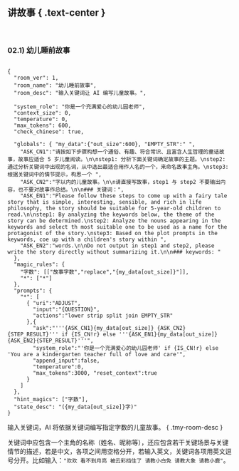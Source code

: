 讲故事 { .text-center }
------

&nbsp;

### 02.1) 幼儿睡前故事

<pre><code class="tmy-room">
{
  "room_ver": 1,
  "room_name": "幼儿睡前故事",
  "room_desc": "输入关键词让 AI 编写儿童故事。",
  
  "system_role": "你是一个充满爱心的幼儿园老师",
  "context_size": 0,
  "temperature": 0,
  "max_tokens": 600,
  "check_chinese": true,
  
  "globals": { "my_data":{"out_size":600}, "EMPTY_STR":" ",
    "ASK_CN1":"请按如下步骤构想一个通俗、有趣、符合常识、且富含人生哲理的童话故事，故事应适合 5 岁儿童阅读。\n\nstep1: 分析下面关键词确定故事的主题。\nstep2: 通过分析关键词中出现的名词，从中选出最适合用作人名的一个，来命名故事主角。\nstep3: 根据关键词中的情节提示，构思一个 ",
    "ASK_CN2":"字以内的儿童故事。\n\n请直接写故事，step1 与 step2 不要输出内容，也不要对故事作总结。\n\n### 关键词：",
    "ASK_EN1":"Please follow these steps to come up with a fairy tale story that is simple, interesting, sensible, and rich in life philosophy, the story should be suitable for 5-year-old children to read.\n\nstep1: By analyzing the keywords below, the theme of the story can be determined.\nstep2: Analyze the nouns appearing in the keywords and select th most suitable one to be used as a name for the protagonist of the story.\nstep3: Based on the plot prompts in the keywords, coe up with a children's story within ",
    "ASK_EN2":"words.\n\nDo not output in step1 and step2, please write the story directly without summarizing it.\n\n### keywords: "
  },
  "magic_rules": {
    "字数": [["故事字数","replace","{my_data[out_size]}"]],
    "*": ["*"]
  },
  "prompts": {
    "*": [
      { "uri":"ADJUST",
        "input":"{QUESTION}",
        "actions":"lower strip split join EMPTY_STR"
      },{
        "ask":"'''{ASK_CN1}{my_data[out_size]} {ASK_CN2}{STEP_RESULT}''' if {IS_CN!r} else '''{ASK_EN1}{my_data[out_size]} {ASK_EN2}{STEP_RESULT}'''",
        "system_role":"'你是一个充满爱心的幼儿园老师' if {IS_CN!r} else 'You are a kindergarten teacher full of love and care'",
        "append_input":false,
        "temperature":0,
        "max_tokens":3000, "reset_context":true
      }
    ]
  },
  "hint_magics": ["字数"],
  "state_desc": "({my_data[out_size]}字)"
}
</code></pre>

输入关键词，AI 将依据关键词编写指定字数的儿童故事。
{ .tmy-room-desc }

关键词中应包含一个主角的名称（姓名、昵称等），还应包含若干关键场景与关键情节的描述，若是中文，各项之间用空格分开，若输入英文，关键词各项用英文逗号分开。比如输入：`"欢欢 看不到月亮 被云彩挡住了 请教小白免 请教大象 请教小鹿"`。


&nbsp;
